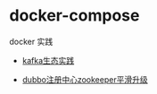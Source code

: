 # docker-compose

docker 实践

* [kafka生态实践](https://github.com/holmofy/docker-compose/tree/main/kafka-compose)

* [dubbo注册中心zookeeper平滑升级](https://github.com/holmofy/docker-compose/tree/main/dubbo-zk-upgrade)
